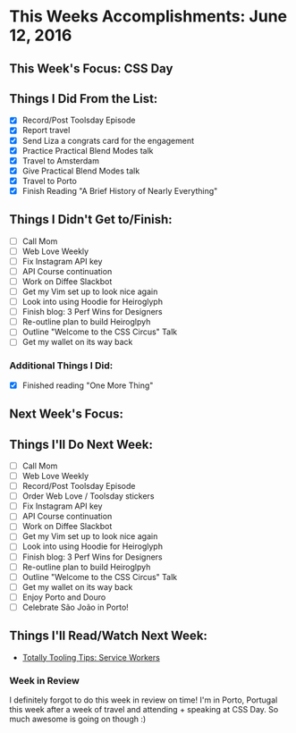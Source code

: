 # This Weeks Accomplishments: June 12, 2016

## This Week's Focus: CSS Day

## Things I Did From the List:

- [x] Record/Post Toolsday Episode
- [x] Report travel
- [x] Send Liza a congrats card for the engagement
- [x] Practice Practical Blend Modes talk
- [x] Travel to Amsterdam
- [x] Give Practical Blend Modes talk
- [x] Travel to Porto
- [x] Finish Reading "A Brief History of Nearly Everything"

## Things I Didn't Get to/Finish:

- [ ] Call Mom
- [ ] Web Love Weekly
- [ ] Fix Instagram API key
- [ ] API Course continuation
- [ ] Work on Diffee Slackbot
- [ ] Get my Vim set up to look nice again
- [ ] Look into using Hoodie for Heiroglyph
- [ ] Finish blog: 3 Perf Wins for Designers
- [ ] Re-outline plan to build Heiroglpyh
- [ ] Outline "Welcome to the CSS Circus" Talk
- [ ] Get my wallet on its way back

### Additional Things I Did:

- [x] Finished reading "One More Thing"

## Next Week's Focus:

## Things I'll Do Next Week:

- [ ] Call Mom
- [ ] Web Love Weekly
- [ ] Record/Post Toolsday Episode
- [ ] Order Web Love / Toolsday stickers
- [ ] Fix Instagram API key
- [ ] API Course continuation
- [ ] Work on Diffee Slackbot
- [ ] Get my Vim set up to look nice again
- [ ] Look into using Hoodie for Heiroglyph
- [ ] Finish blog: 3 Perf Wins for Designers
- [ ] Re-outline plan to build Heiroglpyh
- [ ] Outline "Welcome to the CSS Circus" Talk
- [ ] Get my wallet on its way back
- [ ] Enjoy Porto and Douro
- [ ] Celebrate São João in Porto!

## Things I'll Read/Watch Next Week:

- [Totally Tooling Tips: Service Workers](https://www.youtube.com/watch?v=IIRj8DftkqE)

### Week in Review

I definitely forgot to do this week in review on time! I'm in Porto, Portugal this week after a week of travel and attending + speaking at CSS Day. So much awesome is going on though :)
